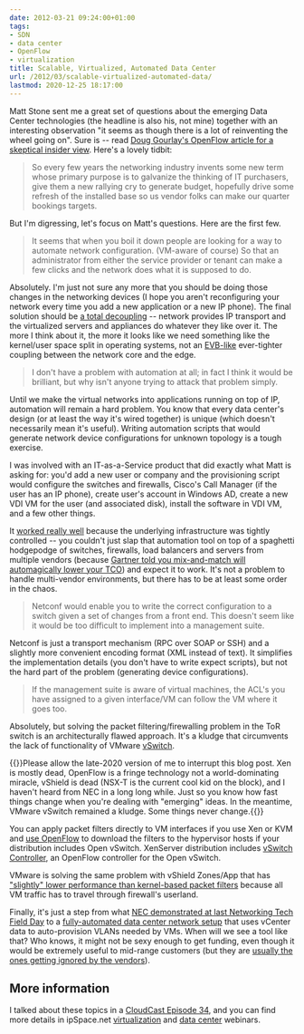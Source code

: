 ```yaml
---
date: 2012-03-21 09:24:00+01:00
tags:
- SDN
- data center
- OpenFlow
- virtualization
title: Scalable, Virtualized, Automated Data Center
url: /2012/03/scalable-virtualized-automated-data/
lastmod: 2020-12-25 18:17:00
---
```

Matt Stone sent me a great set of questions about the emerging Data Center technologies (the headline is also his, not mine) together with an interesting observation "it seems as though there is a lot of reinventing the wheel going on". Sure is -- read [Doug Gourlay's OpenFlow article for a skeptical insider view](http://www.networkworld.com/community/blog/will-openflow-solve-financial-crisis). Here\'s a lovely tidbit:

> So every few years the networking industry invents some new term whose primary purpose is to galvanize the thinking of IT purchasers, give them a new rallying cry to generate budget, hopefully drive some refresh of the installed base so us vendor folks can make our quarter bookings targets.

But I'm digressing, let's focus on Matt's questions. Here are the first few.
<!--more-->
> It seems that when you boil it down people are looking for a way to automate network configuration. (VM-aware of course) So that an administrator from either the service provider or tenant can make a few clicks and the network does what it is supposed to do.

Absolutely. I'm just not sure any more that you should be doing those changes in the networking devices (I hope you aren't reconfiguring your network every time you add a new application or a new IP phone). The final solution should be [a total decoupling](/2011/12/decouple-virtual-networking-from/) -- network provides IP transport and the virtualized servers and appliances do whatever they like over it. The more I think about it, the more it looks like we need something like the kernel/user space split in operating systems, not an [EVB-like](/2011/05/edge-virtual-bridging-evb-8021qbg-eases/) ever-tighter coupling between the network core and the edge.

> I don\'t have a problem with automation at all; in fact I think it would be brilliant, but why isn\'t anyone trying to attack that problem simply.

Until we make the virtual networks into applications running on top of IP, automation will remain a hard problem. You know that every data center's design (or at least the way it's wired together) is unique (which doesn't necessarily mean it's useful). Writing automation scripts that would generate network device configurations for unknown topology is a tough exercise.

I was involved with an IT-as-a-Service product that did exactly what Matt is asking for: you'd add a new user or company and the provisioning script would configure the switches and firewalls, Cisco's Call Manager (if the user has an IP phone), create user's account in Windows AD, create a new VDI VM for the user (and associated disk), install the software in VDI VM, and a few other things.

It [worked really well](/2014/11/flipit-cloud-orchestrating-it-as/) because the underlying infrastructure was tightly controlled -- you couldn't just slap that automation tool on top of a spaghetti hodgepodge of switches, firewalls, load balancers and servers from multiple vendors (because [Gartner told you mix-and-match will automagically lower your TCO](http://h30507.www3.hp.com/t5/HP-Networking/Mythbusting-with-Gartner-The-multi-vendor-network/ba-p/83559)) and expect it to work. It's not a problem to handle multi-vendor environments, but there has to be at least some order in the chaos.

> Netconf would enable you to write the correct configuration to a switch given a set of changes from a front end. This doesn\'t seem like it would be too difficult to implement into a management suite.

Netconf is just a transport mechanism (RPC over SOAP or SSH) and a slightly more convenient encoding format (XML instead of text). It simplifies the implementation details (you don't have to write expect scripts), but not the hard part of the problem (generating device configurations).

> If the management suite is aware of virtual machines, the ACL\'s you have assigned to a given interface/VM can follow the VM where it goes too.

Absolutely, but solving the packet filtering/firewalling problem in the ToR switch is an architecturally flawed approach. It's a kludge that circumvents the lack of functionality of VMware [vSwitch](/2011/12/vmware-vswitch-baseline-of-simplicity/). 

{{<note update>}}Please allow the late-2020 version of me to interrupt this blog post. Xen is mostly dead, OpenFlow is a fringe technology not a world-dominating miracle, vShield is dead (NSX-T is the current cool kid on the block), and I haven't heard from NEC in a long long while. Just so you know how fast things change when you're dealing with "emerging" ideas. In the meantime, VMware vSwitch remained a kludge. Some things never change.{{</note>}}

You can apply packet filters directly to VM interfaces if you use Xen or KVM and [use OpenFlow](http://blogs.citrix.com/2011/05/16/how-openflow-is-changing-networking-and-xenserver/) to download the filters to the hypervisor hosts if your distribution includes Open vSwitch. XenServer distribution includes [vSwitch Controller](http://docs.vmd.citrix.com/XenServer/6.0.0/1.0/en_gb/dvs_controller.html), an OpenFlow controller for the Open vSwitch.

VMware is solving the same problem with vShield Zones/App that has ["slightly" lower performance than kernel-based packet filters](/2011/11/junipers-virtual-gateway-virtual/) because all VM traffic has to travel through firewall's userland.

Finally, it's just a step from what [NEC demonstrated at last Networking Tech Field Day](/2012/01/fib-update-challenges-in-openflow/) to a [fully-automated data center network setup](/2012/03/openflow-perfect-tool-to-build-smb-data/) that uses vCenter data to auto-provision VLANs needed by VMs. When will we see a tool like that? Who knows, it might not be sexy enough to get funding, even though it would be extremely useful to mid-range customers (but they are [usually the ones getting ignored by the vendors](http://telecomoccasionally.wordpress.com/2012/02/20/mid-market-innovators-dilemma/)).

## More information

I talked about these topics in a [CloudCast Episode 34](http://www.thecloudcast.net/2012/03/cloudcast-eps34-new-networks-for-cloud.html), and you can find more details in ipSpace.net [virtualization](http://www.ipspace.net/Roadmap/Virtualization_webinars) and [data center](http://www.ipspace.net/Roadmap/Data_center_webinars) webinars.